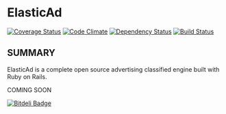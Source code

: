 # ElasticAd

[![Coverage Status](https://coveralls.io/repos/elasticad/elasticad/badge.png)](https://coveralls.io/r/elasticad/elasticad)
[![Code Climate](https://codeclimate.com/github/elasticad/elasticad.png)](https://codeclimate.com/github/elasticad/elasticad)
[![Dependency Status](https://gemnasium.com/elasticad/elasticad.png)](https://gemnasium.com/elasticad/elasticad)
[![Build Status](https://travis-ci.org/elasticad/elasticad.png?branch=master)](https://travis-ci.org/elasticad/elasticad)

SUMMARY
-------


ElasticAd is a complete open source advertising classified engine built with Ruby on Rails.

COMING SOON

[![Bitdeli Badge](https://d2weczhvl823v0.cloudfront.net/elasticad/elasticad/trend.png)](https://bitdeli.com/free "Bitdeli Badge")

